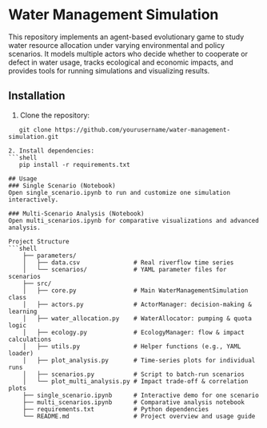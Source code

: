 # Water Management Simulation

This repository implements an agent-based evolutionary game to study water resource allocation under varying environmental and policy scenarios. It models multiple actors who decide whether to cooperate or defect in water usage, tracks ecological and economic impacts, and provides tools for running simulations and visualizing results.

## Installation

1. Clone the repository:
```shell
   git clone https://github.com/yourusername/water-management-simulation.git

2. Install dependencies:
```shell
   pip install -r requirements.txt

## Usage
### Single Scenario (Notebook)
Open single_scenario.ipynb to run and customize one simulation interactively.

### Multi-Scenario Analysis (Notebook)
Open multi_scenarios.ipynb for comparative visualizations and advanced analysis.

Project Structure
```shell
    ├── parameters/
    │   ├── data.csv               # Real riverflow time series
    │   └── scenarios/             # YAML parameter files for scenarios
    ├── src/
    │   ├── core.py                # Main WaterManagementSimulation class
    │   ├── actors.py              # ActorManager: decision-making & learning
    │   ├── water_allocation.py    # WaterAllocator: pumping & quota logic
    │   ├── ecology.py             # EcologyManager: flow & impact calculations
    │   ├── utils.py               # Helper functions (e.g., YAML loader)
    │   ├── plot_analysis.py       # Time-series plots for individual runs
    │   ├── scenarios.py           # Script to batch-run scenarios
    │   └── plot_multi_analysis.py # Impact trade-off & correlation plots
    ├── single_scenario.ipynb      # Interactive demo for one scenario
    ├── multi_scenarios.ipynb      # Comparative analysis notebook
    ├── requirements.txt           # Python dependencies
    └── README.md                  # Project overview and usage guide